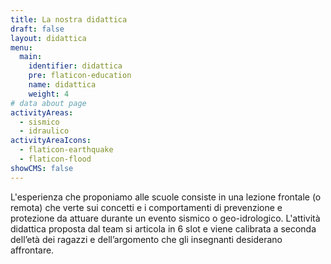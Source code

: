 ```yaml
---
title: La nostra didattica
draft: false
layout: didattica
menu:
  main:
    identifier: didattica
    pre: flaticon-education
    name: didattica
    weight: 4
# data about page
activityAreas:
  - sismico
  - idraulico
activityAreaIcons:
  - flaticon-earthquake
  - flaticon-flood
showCMS: false
---
```


L'esperienza che proponiamo alle scuole consiste in una lezione frontale (o remota) che verte sui concetti e i comportamenti di prevenzione e protezione da attuare durante un evento sismico o geo-idrologico. L'attività didattica proposta dal team si articola in 6 slot e viene calibrata a seconda dell’età dei ragazzi e dell’argomento che gli insegnanti desiderano affrontare.
